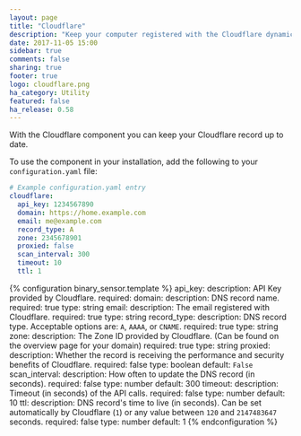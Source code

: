 ```yaml
---
layout: page
title: "Cloudflare"
description: "Keep your computer registered with the Cloudflare dynamic DNS."
date: 2017-11-05 15:00
sidebar: true
comments: false
sharing: true
footer: true
logo: cloudflare.png
ha_category: Utility
featured: false
ha_release: 0.58
---
```


With the Cloudflare component you can keep your Cloudflare record up to date.

To use the component in your installation, add the following to your `configuration.yaml` file:

```yaml
# Example configuration.yaml entry
cloudflare:
  api_key: 1234567890
  domain: https://home.example.com
  email: me@example.com
  record_type: A
  zone: 2345678901
  proxied: false
  scan_interval: 300
  timeout: 10
  ttl: 1
```

{% configuration binary_sensor.template %}
  api_key:
    description: API Key provided by Cloudflare.
    required:
  domain:
    description: DNS record name.
    required: true
    type: string
  email:
    description: The email registered with Cloudflare.
    required: true
    type: string
  record_type:
    description: DNS record type. Acceptable options are: `A`, `AAAA`, or `CNAME`.
    required: true
    type: string
  zone:
    description: The Zone ID provided by Cloudflare. (Can be found on the overview page for your domain)
    required: true
    type: string
  proxied:
    description: Whether the record is receiving the performance and security benefits of Cloudflare.
    required: false
    type: boolean
    default: `False`
  scan_interval:
    description: How often to update the DNS record (in seconds).
    required: false
    type: number
    default: 300
  timeout:
    description: Timeout (in seconds) of the API calls.
    required: false
    type: number
    default: 10
  ttl:
    description: DNS record's time to live (in seconds). Can be set automatically by Cloudflare (`1`) or any value between `120` and `2147483647` seconds.
    required: false
    type: number
    default: 1
{% endconfiguration %}
